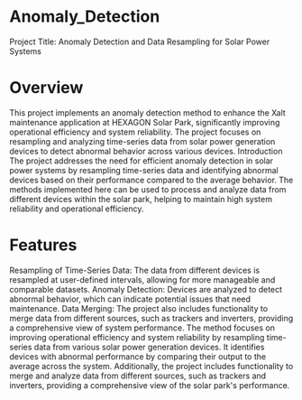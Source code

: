 # Anomaly_Detection
Project Title: Anomaly Detection and Data Resampling for Solar Power Systems

# Overview
This project implements an anomaly detection method to enhance the Xalt maintenance application at HEXAGON Solar Park, significantly improving operational efficiency and system reliability. The project focuses on resampling and analyzing time-series data from solar power generation devices to detect abnormal behavior across various devices.
Introduction
The project addresses the need for efficient anomaly detection in solar power systems by resampling time-series data and identifying abnormal devices based on their performance compared to the average behavior. The methods implemented here can be used to process and analyze data from different devices within the solar park, helping to maintain high system reliability and operational efficiency.

# Features
Resampling of Time-Series Data: The data from different devices is resampled at user-defined intervals, allowing for more manageable and comparable datasets.
Anomaly Detection: Devices are analyzed to detect abnormal behavior, which can indicate potential issues that need maintenance.
Data Merging: The project also includes functionality to merge data from different sources, such as trackers and inverters, providing a comprehensive view of system performance.
The method focuses on improving operational efficiency and system reliability by resampling time-series data from various solar power generation devices. It identifies devices with abnormal performance by comparing their output to the average across the system. Additionally, the project includes functionality to merge and analyze data from different sources, such as trackers and inverters, providing a comprehensive view of the solar park's performance.
